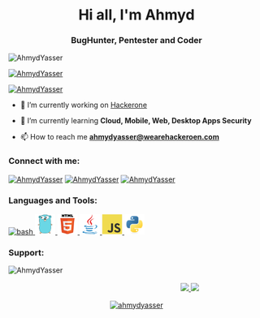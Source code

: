 <h1 align="center">Hi all, I'm Ahmyd</h1>
<h3 align="center">BugHunter, Pentester and Coder</h3>

<p align="left"> <img src="https://komarev.com/ghpvc/?username=AhmydYasser&label=Profile%20views&color=0e75b6&style=flat" alt="AhmydYasser" /> </p>

<p align="left"> <a href="https://github.com/ryo-ma/github-profile-trophy"><img src="https://github-profile-trophy.vercel.app/?username=AhmydYasser" alt="AhmydYasser" /></a> </p>

<p align="left"> <a href="https://twitter.com/AhmydYasser" target="blank"><img src="https://img.shields.io/twitter/follow/AhmydYasser?logo=twitter&style=for-the-badge" alt="AhmydYasser" /></a> </p>

- 🔭 I’m currently working on [Hackerone](https://hackerone.com/ahmydyasser)

- 🌱 I’m currently learning **Cloud, Mobile, Web, Desktop Apps Security**

- 📫 How to reach me **ahmydyasser@wearehackeroen.com**


<h3 align="left">Connect with me:</h3>
<p align="left">
<a href="https://twitter.com/AhmydYasser" target="blank"><img align="center" src="https://raw.githubusercontent.com/rahuldkjain/github-profile-readme-generator/master/src/images/icons/Social/twitter.svg" alt="AhmydYasser" height="30" width="40" /></a>
<a href="https://linkedin.com/in/ahmydyasser" target="blank"><img align="center" src="https://raw.githubusercontent.com/rahuldkjain/github-profile-readme-generator/master/src/images/icons/Social/linked-in-alt.svg" alt="AhmydYasser" height="30" width="40" /></a>
<a href="https://fb.com/ahmydyasser" target="blank"><img align="center" src="https://raw.githubusercontent.com/rahuldkjain/github-profile-readme-generator/master/src/images/icons/Social/facebook.svg" alt="AhmydYasser" height="30" width="40" /></a>
</p>

<h3 align="left">Languages and Tools:</h3>
<p align="left"> <a href="https://www.gnu.org/software/bash/" target="_blank" rel="noreferrer"> <img src="https://www.vectorlogo.zone/logos/gnu_bash/gnu_bash-icon.svg" alt="bash" width="40" height="40"/> </a> <a href="https://golang.org" target="_blank" rel="noreferrer"> <img src="https://raw.githubusercontent.com/devicons/devicon/master/icons/go/go-original.svg" alt="go" width="40" height="40"/> </a> <a href="https://www.w3.org/html/" target="_blank" rel="noreferrer"> <img src="https://raw.githubusercontent.com/devicons/devicon/master/icons/html5/html5-original-wordmark.svg" alt="html5" width="40" height="40"/> </a> <a href="https://www.java.com" target="_blank" rel="noreferrer"> <img src="https://raw.githubusercontent.com/devicons/devicon/master/icons/java/java-original.svg" alt="java" width="40" height="40"/> </a> <a href="https://developer.mozilla.org/en-US/docs/Web/JavaScript" target="_blank" rel="noreferrer"> <img src="https://raw.githubusercontent.com/devicons/devicon/master/icons/javascript/javascript-original.svg" alt="javascript" width="40" height="40"/> </a> <a href="https://www.python.org" target="_blank" rel="noreferrer"> <img src="https://raw.githubusercontent.com/devicons/devicon/master/icons/python/python-original.svg" alt="python" width="40" height="40"/> </a> </p>

<h3 align="left">Support:</h3>
<p><a href="https://ko-fi.com/ahmydyasser"> <img align="left" src="https://cdn.ko-fi.com/cdn/kofi3.png?v=3" height="50" width="210" alt="AhmydYasser" /></a></p><br><br>


<div align="center">
  <a href="https://github.com/ahmydyasser">
  <img height="170em" src="https://github-readme-stats.vercel.app/api?username=AhmydYasser&show_icons=true&theme=react&include_all_commits=true&count_private=true&bg_color=0D1117"/>
  <img height="170em" src="https://github-readme-stats.vercel.app/api/top-langs/?username=AhmydYasser&layout=compact&langs_count=7&theme=react&bg_color=0D1117"/>
</div>

<div align="center">
  <p><img align="center" src="https://github-readme-streak-stats.herokuapp.com/?user=ahmydyasser&" alt="ahmydyasser" /></p>
</div>
